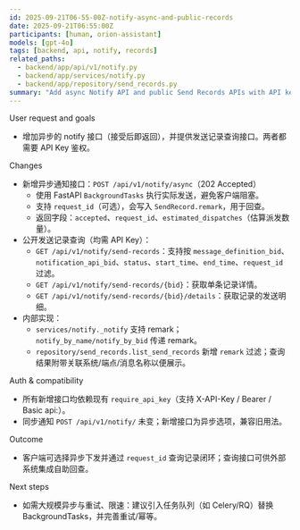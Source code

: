 ```yaml
---
id: 2025-09-21T06-55-00Z-notify-async-and-public-records
date: 2025-09-21T06:55:00Z
participants: [human, orion-assistant]
models: [gpt-4o]
tags: [backend, api, notify, records]
related_paths:
  - backend/app/api/v1/notify.py
  - backend/app/services/notify.py
  - backend/app/repository/send_records.py
summary: "Add async Notify API and public Send Records APIs with API key auth; support request_id filtering"
---
```


User request and goals

- 增加异步的 notify 接口（接受后即返回），并提供发送记录查询接口。两者都需要 API Key 鉴权。

Changes

- 新增异步通知接口：`POST /api/v1/notify/async`（202 Accepted）
  - 使用 FastAPI `BackgroundTasks` 执行实际发送，避免客户端阻塞。
  - 支持 `request_id`（可选），会写入 `SendRecord.remark`，用于回查。
  - 返回字段：`accepted`、`request_id`、`estimated_dispatches`（估算派发数量）。
- 公开发送记录查询（均需 API Key）：
  - `GET /api/v1/notify/send-records`：支持按 `message_definition_bid`、`notification_api_bid`、`status`、`start_time`、`end_time`、`request_id` 过滤。
  - `GET /api/v1/notify/send-records/{bid}`：获取单条记录详情。
  - `GET /api/v1/notify/send-records/{bid}/details`：获取记录的发送明细。
- 内部实现：
  - `services/notify._notify` 支持 remark；`notify_by_name/notify_by_bid` 传递 remark。
  - `repository/send_records.list_send_records` 新增 `remark` 过滤；查询结果附带关联系统/端点/消息名称以便展示。

Auth & compatibility

- 所有新增接口均依赖现有 `require_api_key`（支持 X-API-Key / Bearer / Basic api:<key>）。
- 同步通知 `POST /api/v1/notify/` 未变；新增接口为异步选项，兼容旧用法。

Outcome

- 客户端可选择异步下发并通过 `request_id` 查询记录闭环；查询接口可供外部系统集成自助回查。

Next steps

- 如需大规模异步与重试、限速：建议引入任务队列（如 Celery/RQ）替换 BackgroundTasks，并完善重试/幂等。
